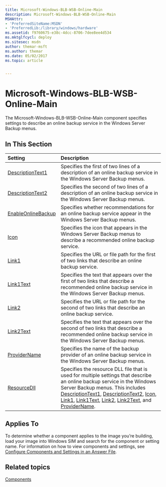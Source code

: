 ```yaml
---
title: Microsoft-Windows-BLB-WSB-Online-Main
description: Microsoft-Windows-BLB-WSB-Online-Main
MSHAttr:
- 'PreferredSiteName:MSDN'
- 'PreferredLib:/library/windows/hardware'
ms.assetid: f9760675-e38c-4dcc-8706-7dee8ee4d534
ms.mktglfcycl: deploy
ms.sitesec: msdn
author: themar-msft
ms.author: themar
ms.date: 05/02/2017
ms.topic: article


---
```

# Microsoft-Windows-BLB-WSB-Online-Main

The Microsoft-Windows-BLB-WSB-Online-Main component specifies settings to describe an online backup service in the Windows Server Backup menus.

## In This Section

| Setting                 | Description                                                                           |
|:------------------------|:--------------------------------------------------------------------------------------|
| [DescriptionText1](microsoft-windows-blb-wsb-online-main-descriptiontext1.md) | Specifies the first of two lines of a description of an online backup service in the Windows Server Backup menus. |
| [DescriptionText2](microsoft-windows-blb-wsb-online-main-descriptiontext2.md) | Specifies the second of two lines of a description of an online backup service in the Windows Server Backup menus. |
| [EnableOnlineBackup](microsoft-windows-blb-wsb-online-main-enableonlinebackup.md) | Specifies whether recommendations for an online backup service appear in the Windows Server Backup menus. |
| [Icon](microsoft-windows-blb-wsb-online-main-icon.md) | Specifies the icon that appears in the Windows Server Backup menus to describe a recommended online backup service. |
| [Link1](microsoft-windows-blb-wsb-online-main-link1.md) | Specifies the URL or file path for the first of two links that describe an online backup service.   |
| [Link1Text](microsoft-windows-blb-wsb-online-main-link1text.md)   | Specifies the text that appears over the first of two links that describe a recommended online backup service in the Windows Server Backup menus. |
| [Link2](microsoft-windows-blb-wsb-online-main-link2.md) | Specifies the URL or file path for the second of two links that describe an online backup service.  |
| [Link2Text](microsoft-windows-blb-wsb-online-main-link2text.md) | Specifies the text that appears over the second of two links that describe a recommended online backup service in the Windows Server Backup menus.  |
| [ProviderName](microsoft-windows-blb-wsb-online-main-providername.md) | Specifies the name of the backup provider of an online backup service in the Windows Server Backup menus. |
| [ResourceDll](microsoft-windows-blb-wsb-online-main-resourcedll.md) | Specifies the resource DLL file that is used for multiple settings that describe an online backup service in the Windows Server Backup menus. This includes [DescriptionText1](microsoft-windows-blb-wsb-online-main-descriptiontext1.md), [DescriptionText2](microsoft-windows-blb-wsb-online-main-descriptiontext2.md), [Icon](microsoft-windows-blb-wsb-online-main-icon.md), [Link1](microsoft-windows-blb-wsb-online-main-link1.md), [Link1Text](microsoft-windows-blb-wsb-online-main-link1text.md), [Link2](microsoft-windows-blb-wsb-online-main-link2.md), [Link2Text](microsoft-windows-blb-wsb-online-main-link2text.md), and [ProviderName](microsoft-windows-blb-wsb-online-main-providername.md). |

## Applies To

To determine whether a component applies to the image you’re building, load your image into Windows SIM and search for the component or setting name. For information on how to view components and settings, see [Configure Components and Settings in an Answer File](https://docs.microsoft.com/en-us/windows-hardware/customize/desktop/wsim/configure-components-and-settings-in-an-answer-file).

## Related topics

[Components](components-b-unattend.md)
